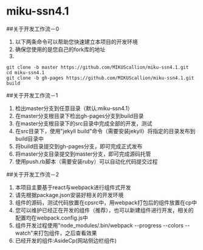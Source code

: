 # miku-ssn4.1

##关于开发工作流－0

1. 以下两条命令可以帮助您快速建立本项目的开发环境
2. 确保您使用的是您自己的fork库的地址
3.
```
git clone -b master https://github.com/MIKUScallion/miku-ssn4.1.git
cd miku-ssn4.1
git clone -b gh-pages https://github.com/MIKUScallion/miku-ssn4.1.git build

```

##关于开发工作流－1

1. 检出master分支到任意目录（默认:miku-ssn4.1）
2. 在master分支根目录下检出gh-pages分支到build目录
3. 在master分支根目录下的src目录中完成全部的开发，测试
4. 在src目录下，使用"jekyll build"命令（需要安装jekyll）将指定的目录发布到build目录中
5. 将build目录提交到gh-pages分支，即可完成正式发布
6. 将master分支目录提交到master分支，即可完成源码托管
7. 使用push.rb脚本（需要安装ruby）可以自动化代码提交过程

##关于开发工作流－2

1. 本项目主要基于react与webpack进行组件式开发
2. 请先根据package.json安装好相关的开发环境
3. 组件的源码，测试代码放置在cpsrc中，用webpack打包后的组件放置在cp中
4. 您可以维护已经正在开发的组件（推荐），也可以新建组件进行开发，相关的配置均在webpack.config.js中
5. 组件开发过程使用"node_modules/.bin/webpack --progress --colors --watch"来打包组件，之后查看效果
6. 已经开发的组件:AsideCp(网站侧边栏组件)

